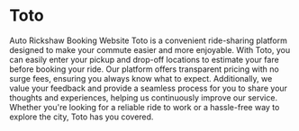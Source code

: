 # Toto
Auto Rickshaw Booking Website
Toto is a convenient ride-sharing platform designed to make your commute easier and more enjoyable. With Toto, you can easily enter your pickup and drop-off locations to estimate your fare before booking your ride. Our platform offers transparent pricing with no surge fees, ensuring you always know what to expect. Additionally, we value your feedback and provide a seamless process for you to share your thoughts and experiences, helping us continuously improve our service. Whether you're looking for a reliable ride to work or a hassle-free way to explore the city, Toto has you covered.

